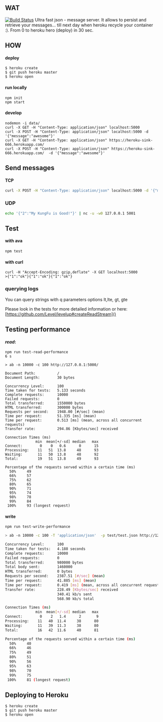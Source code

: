 ## WAT

[![Build Status](https://travis-ci.org/syzer/heroku-logger.svg?branch=master)](https://travis-ci.org/syzer/heroku-logger)
Ultra fast json - message server.
It allows to persist and retrieve your messages... till next day when heroku recycle your container :).
From 0 to heroku hero (deploy) in 30 sec.

## HOW

#### deploy
```
$ heroku create
$ git push heroku master
$ heroku open
```

#### run locally

```
npm init
npm start
```

#### develop
```
nodemon -i data/  
curl -X GET -H "Content-Type: application/json" localhost:5000
curl -X POST -H "Content-Type: application/json" localhost:5000 -d '{"message":"awesome"}'
curl -X GET -H "Content-Type: application/json" https://heroku-sink-666.herokuapp.com/
curl -X POST -H "Content-Type: application/json" https://heroku-sink-666.herokuapp.com/  -d '{"message":"awesome"}'
```

## Send messages
#### TCP 
```bash
curl -X POST -H "Content-Type: application/json" localhost:5000 -d '{"message":"awesome"}'
```

### UDP
```bash
echo '{"2":"My KungFu is Good!"}' | nc -u -w0 127.0.0.1 5001
```

## Test

#### with ava
```
npm test
```

#### with curl
```
curl -H "Accept-Encoding: gzip,deflate" -X GET localhost:5000
>{"1":"ok"}{"1":"ok"}{"1":"ok"}
```

### querying logs
You can query strings with q parameters
options lt,lte, gt, gte

Please look in the tests for more detailed information or here:
[https://github.com/Level/levelup#createReadStream]()


## Testing performance

#### *read*:
```
npm run test-read-performance                                                                                                                                 6 s

> ab -n 10000 -c 100 http://127.0.0.1:5000/

Document Path:          /
Document Length:        30 bytes

Concurrency Level:      100
Time taken for tests:   5.133 seconds
Complete requests:      10000
Failed requests:        0
Total transferred:      1550000 bytes
HTML transferred:       300000 bytes
Requests per second:    1948.00 [#/sec] (mean)
Time per request:       51.335 [ms] (mean)
Time per request:       0.513 [ms] (mean, across all concurrent requests)
Transfer rate:          294.86 [Kbytes/sec] received

Connection Times (ms)
              min  mean[+/-sd] median   max
Connect:        0    0   0.6      0      15
Processing:    11   51  13.8     48      93
Waiting:       11   50  13.8     48      92
Total:         19   51  13.8     49      93

Percentage of the requests served within a certain time (ms)
  50%     49
  66%     57
  75%     62
  80%     65
  90%     71
  95%     74
  98%     78
  99%     84
 100%     93 (longest request)
```

#### write
```sh
npm run test-write-performance

> ab -n 10000 -c 100 -T 'application/json'  -p test/test.json http://127.0.0.1:5000/

Concurrency Level:      100
Time taken for tests:   4.188 seconds
Complete requests:      10000
Failed requests:        0
Total transferred:      980000 bytes
Total body sent:        1460000
HTML transferred:       0 bytes
Requests per second:    2387.51 [#/sec] (mean)
Time per request:       41.885 [ms] (mean)
Time per request:       0.419 [ms] (mean, across all concurrent requests)
Transfer rate:          228.49 [Kbytes/sec] received
                        340.41 kb/s sent
                        568.90 kb/s total

Connection Times (ms)
              min  mean[+/-sd] median   max
Connect:        0    2   1.4      2       9
Processing:    11   40  11.4     38      80
Waiting:       11   39  11.3     38      80
Total:         16   42  11.6     40      81

Percentage of the requests served within a certain time (ms)
  50%     40
  66%     46
  75%     49
  80%     51
  90%     56
  95%     63
  98%     70
  99%     75
 100%     81 (longest request)
```

## Deploying to Heroku

```
$ heroku create
$ git push heroku master
$ heroku open
```

